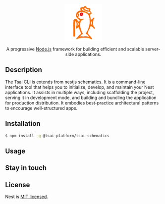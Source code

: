 <p align="center" style="color:#ffab00">
  <a href="https://github.com/lotolab" target="blank"><img src="./docs/lotolab_golden.svg" width="120" alt="Tsai Logo" /></a>
</p>

<p align="center">A progressive <a href="http://nodejs.org" target="blank">Node.js</a> framework for building efficient and scalable server-side applications.</p>


## Description

 The Tsai CLI is extends from nestjs schematics.
 It is a command-line interface tool that helps you to initialize, develop, and maintain your Nest applications. It assists in multiple ways, including scaffolding the project, serving it in development mode, and building and bundling the application for production distribution. It embodies best-practice architectural patterns to encourage well-structured apps. 

## Installation

```bash
$ npm install -g @tsai-platform/tsai-schematics
```

## Usage



## Stay in touch


## License

Nest is [MIT licensed](LICENSE).